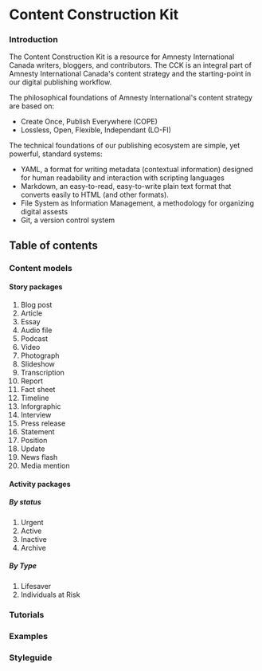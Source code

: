 Content Construction Kit
==========

### Introduction

The Content Construction Kit is a resource for Amnesty International Canada writers, bloggers, and contributors.
The CCK is an integral part of Amnesty International Canada's content strategy and the starting-point in our digital publishing workflow.

The philosophical foundations of Amnesty International's content strategy are based on:
- Create Once, Publish Everywhere (COPE)
- Lossless, Open, Flexible, Independant (LO-FI)

The technical foundations of our publishing ecosystem are simple, yet powerful, standard systems:
- YAML, a format for writing metadata (contextual information) designed for human readability and interaction with scripting languages
- Markdown, an easy-to-read, easy-to-write plain text format that converts easily to HTML (and other formats).
- File System as Information Management, a methodology for organizing digital assests
- Git, a version control system

## Table of contents

### Content models

#### Story packages
1. Blog post
2. Article
3. Essay
4. Audio file
5. Podcast
6. Video
7. Photograph
8. Slideshow
9. Transcription
10. Report
11. Fact sheet
12. Timeline
13. Inforgraphic
14. Interview
15. Press release
16. Statement
17. Position
18. Update
19. News flash
20. Media mention   

#### Activity packages
##### By status
1. Urgent
2. Active
3. Inactive
4. Archive

##### By Type
1. Lifesaver
2. Individuals at Risk

### Tutorials
### Examples
### Styleguide


